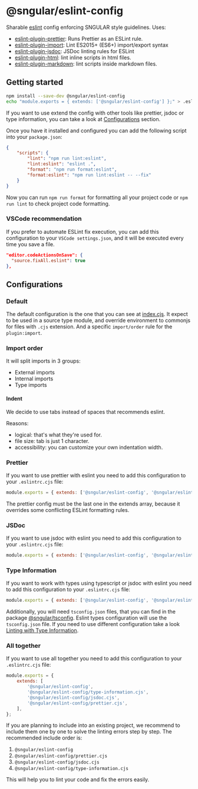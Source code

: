 # @sngular/eslint-config

Sharable [eslint](https://eslint.org/) config enforcing SNGULAR style guidelines. Uses:

- [eslint-plugin-prettier](https://www.npmjs.com/package/eslint-plugin-prettier): Runs Prettier as an ESLint rule.
- [eslint-plugin-import](https://www.npmjs.com/package/eslint-plugin-import): Lint ES2015+ (ES6+) import/export syntax
- [eslint-plugin-jsdoc](https://www.npmjs.com/package/eslint-plugin-jsdoc): JSDoc linting rules for ESLint
- [eslint-plugin-html](https://www.npmjs.com/package/eslint-plugin-html): lint inline scripts in html files.
- [eslint-plugin-markdown](https://www.npmjs.com/package/eslint-plugin-markdown): lint scripts inside markdown files.

## Getting started

```bash
npm install --save-dev @sngular/eslint-config
echo "module.exports = { extends: ['@sngular/eslint-config'] };" > .eslintrc.cjs
```

If you want to use extend the config with other tools like prettier, jsdoc or type information, you can take a look at [Configurations](#configurations) section.

Once you have it installed and configured you can add the following script into your `package.json`:

```json
{
	"scripts": {
		"lint": "npm run lint:eslint",
		"lint:eslint": "eslint .",
		"format": "npm run format:eslint",
		"format:eslint": "npm run lint:eslint -- --fix"
	}
}
```

Now you can run `npm run format` for formatting all your project code or `npm run lint` to check project code formatting.

### VSCode recommendation

If you prefer to automate ESLint fix execution, you can add this configuration to your `VSCode settings.json`, and it will be executed every time you save a file.

```json
"editor.codeActionsOnSave": {
  "source.fixAll.eslint": true
},
```

## Configurations

### Default

The default configuration is the one that you can see at [index.cjs](index.cjs). It expect to be used in a source type module, and override environment to commonjs for files with `.cjs` extension. And a specific `import/order` rule for the `plugin:import`.

### Import order

It will split imports in 3 groups:

- External imports
- Internal imports
- Type imports

#### Indent

We decide to use tabs instead of spaces that recommends eslint.

Reasons:

- logical: that's what they're used for.
- file size: tab is just 1 character.
- accessibility: you can customize your own indentation width.

### Prettier

If you want to use prettier with eslint you need to add this configuration to your `.eslintrc.cjs` file:

```js
module.exports = { extends: ['@sngular/eslint-config', '@sngular/eslint-config/prettier.cjs'] };
```

The prettier config must be the last one in the extends array, because it overrides some conflicting ESLint formatting rules.

### JSDoc

If you want to use jsdoc with eslint you need to add this configuration to your `.eslintrc.cjs` file:

```js
module.exports = { extends: ['@sngular/eslint-config', '@sngular/eslint-config/jsdoc.cjs'] };
```

### Type Information

If you want to work with types using typescript or jsdoc with eslint you need to add this configuration to your `.eslintrc.cjs` file:

```js
module.exports = { extends: ['@sngular/eslint-config', '@sngular/eslint-config/type-information.cjs'] };
```

Additionally, you will need `tsconfig.json` files, that you can find in the package [@sngular/tsconfig](../tsconfig/README.md). Eslint types configuration will use the `tsconfig.json` file. If you need to use different configuration take a look [Linting with Type Information](https://typescript-eslint.io/linting/typed-linting/).

### All together

If you want to use all together you need to add this configuration to your `.eslintrc.cjs` file:

```js
module.exports = {
	extends: [
		'@sngular/eslint-config',
		'@sngular/eslint-config/type-information.cjs',
		'@sngular/eslint-config/jsdoc.cjs',
		'@sngular/eslint-config/prettier.cjs',
	],
};
```

If you are planning to include into an existing project, we recommend to include them one by one to solve the linting errors step by step. The recommended include order is:

1. `@sngular/eslint-config`
2. `@sngular/eslint-config/prettier.cjs`
3. `@sngular/eslint-config/jsdoc.cjs`
4. `@sngular/eslint-config/type-information.cjs`

This will help you to lint your code and fix the errors easily.

